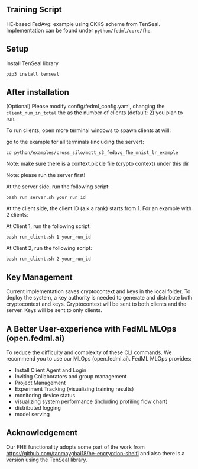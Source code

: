 ## Training Script
HE-based FedAvg: example using CKKS scheme from TenSeal. Implementation can be found under `python/fedml/core/fhe`.

## Setup

Install TenSeal library
 ```
 pip3 install tenseal
 ```



## After installation
(Optional) Please modify config/fedml_config.yaml, changing the `client_num_in_total` the as the number of clients (default: 2) you plan to run.

To run clients, open more terminal windows to spawn clients at will:

go to the example for all terminals (including the server):
```
cd python/examples/cross_silo/mqtt_s3_fedavg_fhe_mnist_lr_example
```
Note: make sure there is a context.pickle file (crypto context) under this dir

Note: please run the server first!

At the server side, run the following script:
```
bash run_server.sh your_run_id
```
At the client side, the client ID (a.k.a rank) starts from 1. For an example with 2 clients:

At Client 1, run the following script:
```
bash run_client.sh 1 your_run_id
```
At Client 2, run the following script:
```
bash run_client.sh 2 your_run_id
```

## Key Management

Current implementation saves cryptocontext and keys in the local folder. To deploy the system, a key authority is needed to generate and distribute both cryptocontext and keys. Cryptocontext will be sent to both clients and the server. Keys will be sent to only clients. 

## A Better User-experience with FedML MLOps (open.fedml.ai)
To reduce the difficulty and complexity of these CLI commands. We recommend you to use our MLOps (open.fedml.ai).
FedML MLOps provides:
- Install Client Agent and Login
- Inviting Collaborators and group management
- Project Management
- Experiment Tracking (visualizing training results)
- monitoring device status
- visualizing system performance (including profiling flow chart)
- distributed logging
- model serving

## Acknowledgement
Our FHE functionality adopts some part of the work from https://github.com/tanmayghai18/he-encryption-shelfi and also there is a version using the TenSeal library.